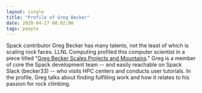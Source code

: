 ```yaml
---
layout: single
title: "Profile of Greg Becker"
date: 2020-04-27 00:02:00
tags: people
---
```


Spack contributor Greg Becker has many talents, not the least of which is scaling rock faces. LLNL Computing profiled this computer scientist in a piece titled "[Greg Becker Scales Projects and Mountains](https://computing.llnl.gov/about/our-people/highlights/greg-becker)." Greg is a member of core the Spack development team -- and easily reachable on Spack Slack (becker33) -- who visits HPC centers and conducts user tutorials. In the profile, Greg talks about finding fulfilling work and how it relates to his passion for rock climbing.
